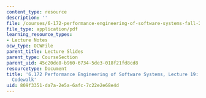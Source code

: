 ```yaml
---
content_type: resource
description: ''
file: /courses/6-172-performance-engineering-of-software-systems-fall-2018/809f3351da7a2e5a6afc7c22e2e68e4d_MIT6_172F18_lec19.pdf
file_type: application/pdf
learning_resource_types:
- Lecture Notes
ocw_type: OCWFile
parent_title: Lecture Slides
parent_type: CourseSection
parent_uid: 45c20de8-b960-6734-5de3-018f21fd8cd8
resourcetype: Document
title: '6.172 Performance Engineering of Software Systems, Lecture 19: Leiserchess
  Codewalk'
uid: 809f3351-da7a-2e5a-6afc-7c22e2e68e4d
---
```

